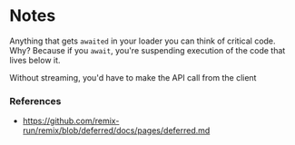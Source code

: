 # Notes

Anything that gets `awaited` in your loader you can think of critical code. Why?
Because if you `await`, you're suspending execution of the code that lives below it.

Without streaming, you'd have to make the API call from the client

### References

- https://github.com/remix-run/remix/blob/deferred/docs/pages/deferred.md
